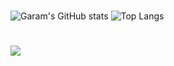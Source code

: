 #
![Garam's GitHub stats](https://github-readme-stats.vercel.app/api?username=garam-park)
![Top Langs](https://github-readme-stats.vercel.app/api/top-langs/?username=garam-park&layout=compact&hide=html,css,scss,php,javascript)

# 
<img src="https://img.shields.io/badge/Youtube-red?style=flate-square&logo=youtube&label=story.g&link=https%3A%2F%2Fwww.youtube.com%2F%40story.g">
